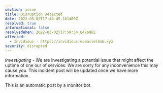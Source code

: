 ```yaml
---
section: issue
title: Disruption Detected
date: 2022-03-02T17:49:45.161469Z
resolved: true
informational: false
resolvedWhen: 2022-03-02T17:50:54.847690Z
affected:
  - Invidious - https://invidious.esmailelbob.xyz
severity: disrupted
---
```

*Investigating* - We are investigating a potential issue that might affect the uptime of one our of services. We are sorry for any inconvenience this may cause you. This incident post will be updated once we have more information.

This is an automatic post by a monitor bot.
        